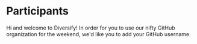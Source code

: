 # Participants

Hi and welcome to Diversify! In order for you to use our nifty GitHub organization for the weekend, we'd like you to add your GitHub username.
